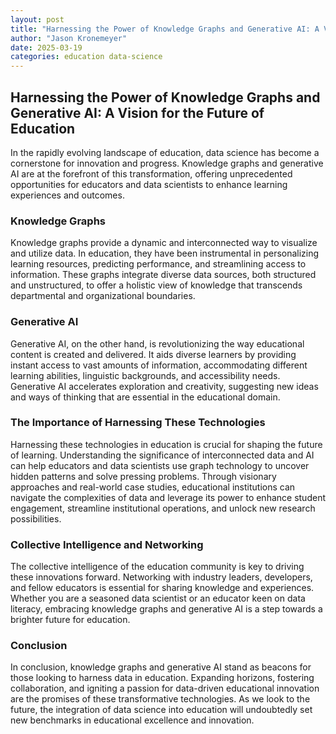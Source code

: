 ```yaml
---
layout: post
title: "Harnessing the Power of Knowledge Graphs and Generative AI: A Vision for the Future of Education"  
author: "Jason Kronemeyer"
date: 2025-03-19
categories: education data-science
---
```

## Harnessing the Power of Knowledge Graphs and Generative AI: A Vision for the Future of Education
In the rapidly evolving landscape of education, data science has become a cornerstone for innovation and progress. Knowledge graphs and generative AI are at the forefront of this transformation, offering unprecedented opportunities for educators and data scientists to enhance learning experiences and outcomes.
### Knowledge Graphs
Knowledge graphs provide a dynamic and interconnected way to visualize and utilize data. In education, they have been instrumental in personalizing learning resources, predicting performance, and streamlining access to information. These graphs integrate diverse data sources, both structured and unstructured, to offer a holistic view of knowledge that transcends departmental and organizational boundaries.
### Generative AI
Generative AI, on the other hand, is revolutionizing the way educational content is created and delivered. It aids diverse learners by providing instant access to vast amounts of information, accommodating different learning abilities, linguistic backgrounds, and accessibility needs. Generative AI accelerates exploration and creativity, suggesting new ideas and ways of thinking that are essential in the educational domain.
### The Importance of Harnessing These Technologies
Harnessing these technologies in education is crucial for shaping the future of learning. Understanding the significance of interconnected data and AI can help educators and data scientists use graph technology to uncover hidden patterns and solve pressing problems. Through visionary approaches and real-world case studies, educational institutions can navigate the complexities of data and leverage its power to enhance student engagement, streamline institutional operations, and unlock new research possibilities.
### Collective Intelligence and Networking
The collective intelligence of the education community is key to driving these innovations forward. Networking with industry leaders, developers, and fellow educators is essential for sharing knowledge and experiences. Whether you are a seasoned data scientist or an educator keen on data literacy, embracing knowledge graphs and generative AI is a step towards a brighter future for education.
### Conclusion
In conclusion, knowledge graphs and generative AI stand as beacons for those looking to harness data in education. Expanding horizons, fostering collaboration, and igniting a passion for data-driven educational innovation are the promises of these transformative technologies. As we look to the future, the integration of data science into education will undoubtedly set new benchmarks in educational excellence and innovation.
